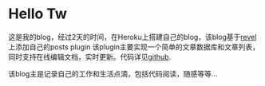 # Hello Tw

这是我的blog，经过2天的时间，在Heroku上搭建自己的blog，该blog基于[revel][revel]上添加自己的posts plugin
该plugin主要实现一个简单的文章数据库和文章列表，同时支持在线编辑文档，实时更新。代码详见[github][src].

该blog主是记录自己的工作和生活点滴，包括代码阅读，随感等等...

[src]:https://github.com/tw4452852/totorow
[revel]:https://github.com/robfig/revel
